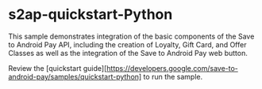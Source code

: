 s2ap-quickstart-Python
======================

This sample demonstrates integration of the basic components of the Save to Android Pay API, including 
the creation of Loyalty, Gift Card, and Offer Classes as well as the integration of the Save to Android Pay web button.


Review the [quickstart guide][https://developers.google.com/save-to-android-pay/samples/quickstart-python]
to run the sample.

